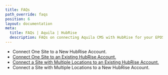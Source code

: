 ```yaml
---
title: FAQs
path_override: faqs
position: 6
layout: documentation
meta:
  title: FAQs | Aquila | HubRise
  description: FAQs on connecting Aquila CMS with HubRise for your EPOS to work with other apps as a cohesive whole. Connect apps and synchronise your data.
---
```


[comment]: # "FAQs to create"

- Connect One Site to a New HubRise Account.
- [Connect One Site to an Existing HubRise Account.](/apps/aquila-cms/faqs/connect-site-to-existing-hubrise-account/)
- [Connect a Site with Multiple Locations to an Existing HubRise Account.](/apps/aquila-cms/faqs/connect-site-with-multiple-locations-to-existing-hubrise-account/)
- Connect a Site with Multiple Locations to a New HubRise Account.
